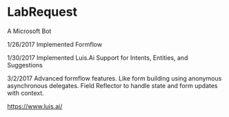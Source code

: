 # LabRequest
A Microsoft Bot

1/26/2017
Implemented Formflow


1/30/2017
Implemented Luis.Ai
Support for Intents, Entities, and Suggestions

3/2/2017
Advanced formflow features. Like form building using anonymous asynchronous delegates.
Field Reflector to handle state and form updates with context.


https://www.luis.ai/
